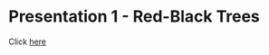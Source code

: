 # Presentation 1 - Red-Black Trees

Click [here](https://github.com/aaniaahh/Algorithms/blob/main/assigments/P01/Red-Black%20Trees%20(1).pptx)